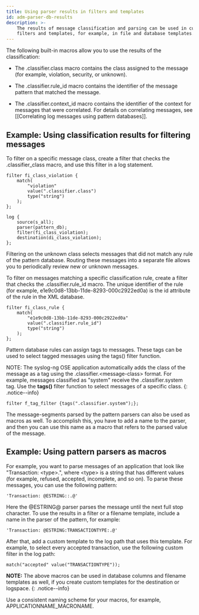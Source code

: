 ```yaml
---
title: Using parser results in filters and templates
id: adm-parser-db-results
description: >-
    The results of message classification and parsing can be used in custom
    filters and templates, for example, in file and database templates. 
---
```


The following built-in macros allow you to use the results of the
classification:

- The .classifier.class macro contains the class assigned to the
    message (for example, violation, security, or unknown).

- The .classifier.rule\_id macro contains the identifier of the
    message pattern that matched the message.

- The .classifier.context\_id macro contains the identifier of the
    context for messages that were correlated. For details on
    correlating messages, see
    [[Correlating log messages using pattern databases]].

## Example: Using classification results for filtering messages

To filter on a specific message class, create a filter that checks the
.classifier\_class macro, and use this filter in a log statement.

```config
filter fi_class_violation {
    match(
        "violation"
        value(".classifier.class")
        type("string")
    );
};

log {
    source(s_all);
    parser(pattern_db);
    filter(fi_class_violation);
    destination(di_class_violation);
};
```

Filtering on the unknown class selects messages that did not match any
rule of the pattern database. Routing these messages into a separate
file allows you to periodically review new or unknown messages.

To filter on messages matching a specific classification rule, create a
filter that checks the .classifier.rule\_id macro. The unique identifier
of the rule (for example, e1e9c0d8-13bb-11de-8293-000c2922ed0a) is the
id attribute of the rule in the XML database.

```config
filter fi_class_rule {
    match(
        "e1e9c0d8-13bb-11de-8293-000c2922ed0a"
        value(".classifier.rule_id")
        type("string")
    );
};
```

Pattern database rules can assign tags to messages. These tags can be
used to select tagged messages using the tags() filter function.

NOTE: The syslog-ng OSE application automatically adds the class of the
message as a tag using the .classifier.\<message-class\> format. For
example, messages classified as \"system\" receive the
.classifier.system tag. Use the **tags()** filter function to select
messages of a specific class.
{: .notice--info}

```config
filter f_tag_filter {tags(".classifier.system");};
```

The message-segments parsed by the pattern parsers can also be used as
macros as well. To accomplish this, you have to add a name to the
parser, and then you can use this name as a macro that refers to the
parsed value of the message.

## Example: Using pattern parsers as macros

For example, you want to parse messages of an application that look like
\"Transaction: \<type\>.\", where \<type\> is a string that has
different values (for example, refused, accepted, incomplete, and so
on). To parse these messages, you can use the following pattern:

```config
'Transaction: @ESTRING::.@'
```

Here the @ESTRING@ parser parses the message until the next full stop
character. To use the results in a filter or a filename template,
include a name in the parser of the pattern, for example:

```config
'Transaction: @ESTRING:TRANSACTIONTYPE:.@'
```

After that, add a custom template to the log path that uses this
template. For example, to select every accepted transaction, use the
following custom filter in the log path:

```config
match("accepted" value("TRANSACTIONTYPE"));
```

**NOTE:** The above macros can be used in database columns and filename
templates as well, if you create custom templates for the destination or
logspace.
{: .notice--info}

Use a consistent naming scheme for your macros, for example,
APPLICATIONNAME\_MACRONAME.
